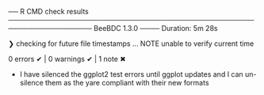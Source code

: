 ── R CMD check results ─────────────────────────────────────────────────────────────────── BeeBDC 1.3.0 ────
Duration: 5m 28s

❯ checking for future file timestamps ... NOTE
  unable to verify current time

0 errors ✔ | 0 warnings ✔ | 1 note ✖


 - I have silenced the ggplot2 test errors until ggplot updates and I can un-silence them as the yare compliant with their new formats


